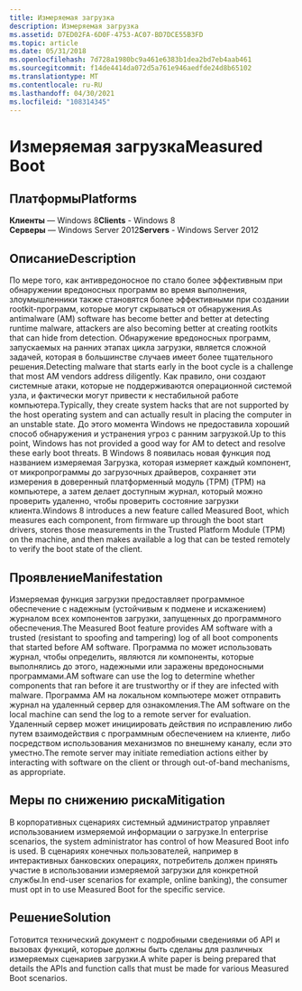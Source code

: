 ```yaml
---
title: Измеряемая загрузка
description: Измеряемая загрузка
ms.assetid: D7ED02FA-6D0F-4753-AC07-BD7DCE55B3FD
ms.topic: article
ms.date: 05/31/2018
ms.openlocfilehash: 7d728a1980bc9a461e6383b1dea2bd7eb4aab461
ms.sourcegitcommit: f14de4414da072d5a761e946aedfde24d8b65102
ms.translationtype: MT
ms.contentlocale: ru-RU
ms.lasthandoff: 04/30/2021
ms.locfileid: "108314345"
---
```

# <a name="measured-boot"></a><span data-ttu-id="a9e1f-103">Измеряемая загрузка</span><span class="sxs-lookup"><span data-stu-id="a9e1f-103">Measured Boot</span></span>

## <a name="platforms"></a><span data-ttu-id="a9e1f-104">Платформы</span><span class="sxs-lookup"><span data-stu-id="a9e1f-104">Platforms</span></span>

 <span data-ttu-id="a9e1f-105">**Клиенты** — Windows 8</span><span class="sxs-lookup"><span data-stu-id="a9e1f-105">**Clients** - Windows 8</span></span>  
<span data-ttu-id="a9e1f-106">**Серверы** — Windows Server 2012</span><span class="sxs-lookup"><span data-stu-id="a9e1f-106">**Servers** - Windows Server 2012</span></span>  



## <a name="description"></a><span data-ttu-id="a9e1f-107">Описание</span><span class="sxs-lookup"><span data-stu-id="a9e1f-107">Description</span></span>

<span data-ttu-id="a9e1f-108">По мере того, как антивредоносное по стало более эффективным при обнаружении вредоносных программ во время выполнения, злоумышленники также становятся более эффективными при создании rootkit-программ, которые могут скрываться от обнаружения.</span><span class="sxs-lookup"><span data-stu-id="a9e1f-108">As antimalware (AM) software has become better and better at detecting runtime malware, attackers are also becoming better at creating rootkits that can hide from detection.</span></span> <span data-ttu-id="a9e1f-109">Обнаружение вредоносных программ, запускаемых на ранних этапах цикла загрузки, является сложной задачей, которая в большинстве случаев имеет более тщательного решения.</span><span class="sxs-lookup"><span data-stu-id="a9e1f-109">Detecting malware that starts early in the boot cycle is a challenge that most AM vendors address diligently.</span></span> <span data-ttu-id="a9e1f-110">Как правило, они создают системные атаки, которые не поддерживаются операционной системой узла, и фактически могут привести к нестабильной работе компьютера.</span><span class="sxs-lookup"><span data-stu-id="a9e1f-110">Typically, they create system hacks that are not supported by the host operating system and can actually result in placing the computer in an unstable state.</span></span> <span data-ttu-id="a9e1f-111">До этого момента Windows не предоставила хороший способ обнаружения и устранения угроз с ранним загрузкой.</span><span class="sxs-lookup"><span data-stu-id="a9e1f-111">Up to this point, Windows has not provided a good way for AM to detect and resolve these early boot threats.</span></span> <span data-ttu-id="a9e1f-112">В Windows 8 появилась новая функция под названием измеряемая Загрузка, которая измеряет каждый компонент, от микропрограммы до загрузочных драйверов, сохраняет эти измерения в доверенный платформенный модуль (TPM) (TPM) на компьютере, а затем делает доступным журнал, который можно проверить удаленно, чтобы проверить состояние загрузки клиента.</span><span class="sxs-lookup"><span data-stu-id="a9e1f-112">Windows 8 introduces a new feature called Measured Boot, which measures each component, from firmware up through the boot start drivers, stores those measurements in the Trusted Platform Module (TPM) on the machine, and then makes available a log that can be tested remotely to verify the boot state of the client.</span></span>

## <a name="manifestation"></a><span data-ttu-id="a9e1f-113">Проявление</span><span class="sxs-lookup"><span data-stu-id="a9e1f-113">Manifestation</span></span>

<span data-ttu-id="a9e1f-114">Измеряемая функция загрузки предоставляет программное обеспечение с надежным (устойчивым к подмене и искажением) журналом всех компонентов загрузки, запущенных до программного обеспечения.</span><span class="sxs-lookup"><span data-stu-id="a9e1f-114">The Measured Boot feature provides AM software with a trusted (resistant to spoofing and tampering) log of all boot components that started before AM software.</span></span> <span data-ttu-id="a9e1f-115">Программа по может использовать журнал, чтобы определить, являются ли компоненты, которые выполнялись до этого, надежными или заражены вредоносными программами.</span><span class="sxs-lookup"><span data-stu-id="a9e1f-115">AM software can use the log to determine whether components that ran before it are trustworthy or if they are infected with malware.</span></span> <span data-ttu-id="a9e1f-116">Программа AM на локальном компьютере может отправить журнал на удаленный сервер для ознакомления.</span><span class="sxs-lookup"><span data-stu-id="a9e1f-116">The AM software on the local machine can send the log to a remote server for evaluation.</span></span> <span data-ttu-id="a9e1f-117">Удаленный сервер может инициировать действия по исправлению либо путем взаимодействия с программным обеспечением на клиенте, либо посредством использования механизмов по внешнему каналу, если это уместно.</span><span class="sxs-lookup"><span data-stu-id="a9e1f-117">The remote server may initiate remediation actions either by interacting with software on the client or through out-of-band mechanisms, as appropriate.</span></span>

## <a name="mitigation"></a><span data-ttu-id="a9e1f-118">Меры по снижению риска</span><span class="sxs-lookup"><span data-stu-id="a9e1f-118">Mitigation</span></span>

<span data-ttu-id="a9e1f-119">В корпоративных сценариях системный администратор управляет использованием измеряемой информации о загрузке.</span><span class="sxs-lookup"><span data-stu-id="a9e1f-119">In enterprise scenarios, the system administrator has control of how Measured Boot info is used.</span></span> <span data-ttu-id="a9e1f-120">В сценариях конечных пользователей, например в интерактивных банковских операциях, потребитель должен принять участие в использовании измеряемой загрузки для конкретной службы.</span><span class="sxs-lookup"><span data-stu-id="a9e1f-120">In end-user scenarios for example, online banking), the consumer must opt in to use Measured Boot for the specific service.</span></span>

## <a name="solution"></a><span data-ttu-id="a9e1f-121">Решение</span><span class="sxs-lookup"><span data-stu-id="a9e1f-121">Solution</span></span>

<span data-ttu-id="a9e1f-122">Готовится технический документ с подробными сведениями об API и вызовах функций, которые должны быть сделаны для различных измеряемых сценариев загрузки.</span><span class="sxs-lookup"><span data-stu-id="a9e1f-122">A white paper is being prepared that details the APIs and function calls that must be made for various Measured Boot scenarios.</span></span>

 

 




